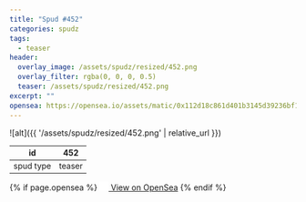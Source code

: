 ```yaml
---
title: "Spud #452"
categories: spudz
tags:
  - teaser
header:
  overlay_image: /assets/spudz/resized/452.png
  overlay_filter: rgba(0, 0, 0, 0.5)
  teaser: /assets/spudz/resized/452.png
excerpt: ""
opensea: https://opensea.io/assets/matic/0x112d18c861d401b3145d39236bf149f01e18beed/452
---
```

![alt]({{ '/assets/spudz/resized/452.png' | relative_url }})

| id | 452 |
|-|-|
| spud type | teaser |

{% if page.opensea %}
<a href="{{page.opensea}}" class="btn btn--info" onclick="window.open(this.href, '_blank'); return false;"><img src="/assets/images/opensea.svg" width="16px"><span>  View on OpenSea</span></a>
{% endif %}
